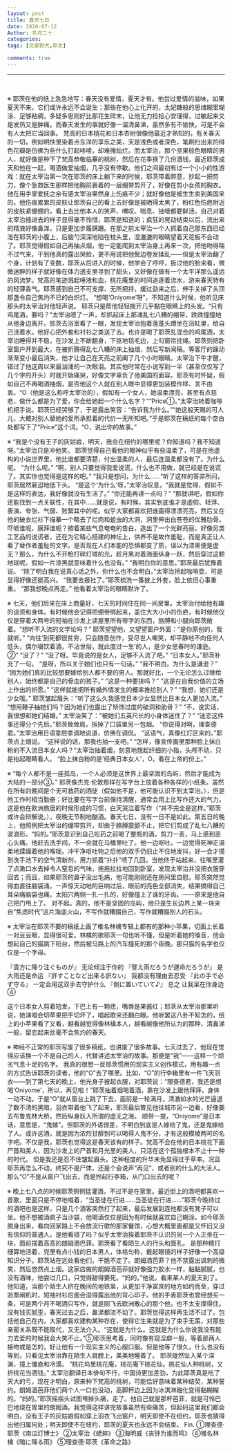 ```yaml
---
layout: post
title: 春天七日
date: 2020-07-12
Author: 冬月二十
categories: 
tags: [文豪野犬,耶太]

comments: true
--- 
```


***


<br>

※
  耶茨在他的纸上急急地写：春天没有爱情，夏天才有。他尝过爱情的滋味，如果夏天不来，它们或许永远不会诞生；那些在他心上化开的，太妃糖般的思绪糊里糊涂、足够粘稠，多疑多思则好比那花生碎末，让他无力捡拾心安理得，过敏起来又是发热又是肿痛。而春天发生的事就好像一溜清鼻涕，虽然多有不愉快，可是不会有人太把它当回事。
  梵高的日本桃花和日本杏树很像他最近才熟知的，有关春天的一切，例如明快里染着点东洋的享乐之美，天是浅色或者深色，笔刷扫出来的绯色花瓣是仿佛为些什么打起哆嗦，却难掩灿烂。而太宰治，那个坚果棕色眼睛的男人，就好像是种下了梵高恭敬临摹的桃树，然后在花季换了几份酒钱。最近耶茨成天和他在一起，喝酒做爱抽烟，几乎没有停歇。他们之间最初有过一个小小的性游戏：就在太宰治第一次在耶茨的床上躺下来的时候，耶茨带着醉意，抄起一把剪刀，像个急救医生那样把他胸前裹着的一层绷带剪开了，好像在剪小女孩的胸衣。他在用手掌爱抚之余有感太宰治果然身上伤痕不少；就好像他是被生生卖到美国来的。他伤痕累累的皮肤让耶茨自己的看上去好像是被晒得太黑了，粉红色伤疤附近的皮肤紧绷绷的，看上去比他本人的笑声、喟叹、喘息、抽噎都要鲜活。自己对着太宰治插进去的样子显得毫不怜惜，耶茨是知道的；疯狂的晃动结束以后，流出来的精液好像鼻涕，只是更加步履蹒跚。在那之前太宰治一个人抓着自己那东西已经泄在耶茨的小腹上，后脑勺深深地陷在枕头里，湿漉漉的眼睛望着天花板不会动了。耶茨觉得假如自己再抽点烟，他一定能爬到太宰治身上再来一次，把他吻得喘不过气来，干到他真的露出哭脸，更不用说把他鬓边卷发揉乱——但是太宰治翻了个身，计划有了变数，耶茨从后进入的时候，他学会了哼哼，扳过他的脸来看，微微迷醉的样子就好像在体力透支里寻到了甜头，又好像在做有一个太平洋那么遥远的风流梦。梵高的笔迹溅起唾液和血，桃花庵里的时间追逐着流水，游来春天特有的轻薄香气。耶茨感到自己不可支撑、无所把持，缓过劲来之后，伸手关掉了头顶那盏令自己焦灼不已的白炽灯。
  “想喝‘Oniyome’呀”，不知道什么时候，他听见床那头的太宰治对他轻声说。
  耶茨只是帮他轻轻拨开几乎黏在眼睛上的头发。“只有鸡尾酒，要吗？”太宰治嗯了一声，却抓起床上那滩乱七八糟的绷带，跌跌撞撞地从他身边离开。耶茨去浴室看了一眼，发现太宰治抱着莲蓬头蹲坐在浴缸里，给自己浇着水。他好心把外套和衬衫之类送了去。也许是喝了耶茨乱混合的鸡尾酒，太宰治睡得并不稳，在沙发上不断翻身，下抠地毯毛边，上勾窗帘挂绳。耶茨则把卧室窗户开到最大，在被折腾得乱七八糟的床上抽烟，然后写新闻稿。等客厅的躁动渐渐变小最后消失，他才让自己在天亮之前阖了几个小时眼睛。太宰治下午才醒，错过了他这周以来最汹涌的一次眼泪。其实他时常在小说写到一半（甚至仅仅写了几个字的开头）时就开始痛哭，好像文字辜负了他美国的面容。耶茨有时怀疑，假如自己不再喝酒抽烟，是否他这个人就在别人眼中显得更加装模作样、言不由衷。“O（他是这么称呼太宰治的），假如有一个女人，她温柔漂亮，甚至有点慈悲，做什么都是为了爱，你会给她起一个什么名字？”“Price①。”太宰治转着咖啡机把手说。耶茨已经哭够了，于是露出笑容：“告诉我为什么。”“她这般天赐的可人儿，大概对别人替她的爱所承担着的代价一无所知吧。”于是耶茨在稿纸的每个空白处都写下了“Price”这个词。“O，说出你的故事。”







※
  “我是个没有王子的灰姑娘，明天，我会在纽约的哪里呢？你知道吗？我不知道呀。”太宰治只是冲他笑。
  耶茨觉得自己看他的眼神似乎有些温柔了，可是在他虚构的小说世界里，他比谁都要清楚，付出温柔的人，最后连温柔都没有了。为什么呢。
  “为什么呢。”
  “啊，别人只要觉得我爱说谎，什么也不用做，就已经是在说谎了。其实你也觉得是这样的吧。”
  “我只是想问，为什么……”听了这样的答非所问，耶茨居然窘迫地低下头。
  “是这个‘为什么’呀，”太宰治叹息，“我就是觉得，假如不是这样的表达，我好像就没有生活了。”
  “你还能再讲一点吗？”
  “那就讲吧，假如你还能找到一点关联性，在其中……就是说，有时候，其实到底谁才是虚假、轻浮、表演、夸张、气弱、败絮其中的呢。似乎大家都喜欢把谁画得漂漂亮亮，然后又在他的破衣烂衫下描摹一个略去了烂肉和蛆虫的大洞，洞里伸出白苍苍的优雅肋骨。吓唬谁呢，膜拜谁呢？按着某些气息奄奄的告白，造出了一个光鲜亮丽，好像另类工艺品的说谎者，还在为它精心搭建的神坛上，供养不是故作羞耻，而是真正让人看了替作者羞耻的文字。是否现在人们本能的恐惧都变了质，误以为漆黑便是虚无？那么，为什么不开枪打碎灯塔的光，趁月黑对着海面纵身一跃，然后穿过这颗地球呢。假如一片漆黑就意味着什么也没有。”
  “我明白你的意思。”耶茨最后犹豫着说。
  “除了明白我在说真心话之外，你什么也不会明白。”太宰治拎起咖啡壶，可是显得好像还挺高兴。
  “我要去报社了。”耶茨梳洗一番披上外套，脸上依旧心事重重。
  “那我想晚点再走。”
  他看着太宰治的眼睛默许了。








※
  七天，他们后来在床上商量好，七天的时间住在同一间房里。太宰治付给他有趣的谈资和身体。有时候他会记得把绷带绑起来，盖住大大小小的伤疤，有时候他仅仅是穿着大两号的短袖在沙发上读屋里所有带字的东西，胳膊和小腿向耶茨敞着。“想听不入流的文学论吗？”
  耶茨望望他，又望望窗户外面：“是你原创的，我就听。”
  “向往‘到死都很贫穷，只会随意创作，受尽世人嘲笑，却平静地不向任何人低头，偶尔啜饮着酒，不沾世俗，就此度过一生’的人，是少女思春时的谦逊。②”
  “没了？”
  “没了呀。毕竟说的是女人，足够不入流了吧。”
  “日本女人。”耶茨补充了一句。
  “是呀，所以关于她们也只有一句话。”
  “我不明白。为什么是谦逊？”
  “因为她们真的比较想要嫁给别人都不要的男人。那就好比，一个无论怎么过继给别人，始终都是自己的骨血的孩子。”
  “这是一种要挟吗？”
  “这是在自我价值的立场上作出的祈愿。”
  “这样就能把所有婚外情发生的概率推给别人？”
  “我想，她们还是少女哦。”
  耶茨皱起眉头：“听了这么久我感觉日本少女显然比日本女人更加入流。”
  “想用鞭子抽她们吗？因为她们也露出了矫饰过度的破洞和肋骨？”
  “不，说实话，我很想和她们结婚。”
  太宰治笑了：“被她们五英尺长的小身体迷住了？”
  “迷恋这件事还得分个先后。”耶茨耸耸肩，拆掉了口袋里另一包烟。
  “你说得对啊，理查德君。”太宰治用日语拿腔拿调地说道，仿佛在调侃。
  “这语气，真像红灯区来的。”耶茨点上烟说。
  “这样说的话，那我也抽一支吧。”
  “怎样，像宣传画里那种脸上抹白粉的不入流日本女人吗？”太宰治抽着烟，刻意地翘起纤细的小指，头颅不动，只是抬起眼睛看人。
  “脸上抹白粉的是‘经典日本女人’，O，看在上帝的份上。”








※
  “每个人都不是一座孤岛，一个人必须是这世界上最坚固的岛屿，然后才能成为大陆的一部分③。”
  耶茨像杰克·伦敦那样在写字台上放着各种各样的小纸条。虽然在所有的晚间是个无可救药的酒徒（假如他不是，他可能认识不到太宰治。），但是他工作时相当勤奋；好比要在写字台前保持清醒，通常会用上比写作还大的气力。这是他在欧洲旅居的时候形成的习惯，白天哭泣着写作（“并不完全是这样。”耶茨或许会辩解说。），夜晚无节制地酗酒。春天七日，没有一日不是如此。第五日的晚上，他照例把太宰治的绷带剪开，却由于胳膊震颤不止，把它们剪成了乱七八糟的波浪形。“妈的。”耶茨意识到自己吃药之前喝了整瓶的酒，剪刀一丢，马上感到恶心头痛。他赶去洗手间，不一会就在马桶里吐了。他一边呕吐，一边觉得死神正温柔地蹂躏着他的喉咙。冲干净呕吐物之后他的双手仍旧止不住地发抖，好一会才摸到洗手池下的空气清新剂，用力抓着“扑扑”喷了几回。当他终于站起来，往嘴里灌了点漱口水去掉令人窒息的气味，拖拖拉拉地回到卧室，发现太宰治并没把衣服穿回去；而且，如果耶茨的鼻子没出毛病，他可能刚刚还在房间里自慰。耶茨突然觉得血直往脑袋涌，一声惊天动地的巨响过后，眼前的亮色全部消失，结果搞得自己耳朵痛脑袋也痛，太阳穴两侧一扎一扎的，好像撞上了谁的牙齿。——原来是他自己把门甩上了。
  对不起。真的，他不是坚固的岛屿，他只是生长边界上某一块来自“焦虑时代”这片海底火山，不写作就糟蹋自己，写作就糟蹋别人的石头。








※
  太宰治在耶茨不要的稿纸上画了椎名林檎专辑上都有的那种小苹果，切面上长着一对豆豆眼，显得很可爱。林檎的歌耶茨一句也听不懂，但是听着她的嗓音，他会想起自己的猫跳下阳台，然后被马路上的汽车撞死的那个夜晚。那只猫的名字也仅仅是一个字母。



  『貴方に降り注ぐものが』
  无论倾注于你的
  『譬え雨だろうが運命だろうが』
  是大雨还是命运
  『許すことなど出来る訳ない』
  我都没有理由去忍受
  『此の手で必ず守る』
  一定会用这双手去守护什么
  『側に置いていて♪』
  总之 让我呆在你身边④



  这个日本女人剪着短发，下巴上有一颗痣，嘴唇是果酱红；耶茨从太宰治那里听说，她演唱会切苹果把手切坏了，唱起歌来还翻白眼。他听罢这八卦不知怎的，纸上的小苹果看了又看，越看越觉得像林檎本人，越看越像他所认为的那种，清鼻涕一般，留恋起来丝毫不会焦灼的春天。






※
  神经不正常的耶茨写废了很多稿纸，也讲废了很多故事。七天过去了，他现在觉得应该换一个不是自己的人，代替讲述太宰治的故事。那便是“我”——这样一个顽劣气息十足的名字。
  我真的很想一反耶茨惯用的现实主义创作模式，用有趣一点的方式告诉耶茨的读者，他的“O”去了哪里。比如，“O”的行李箱里有一件飞天羽衣——到了第七天的晚上，他光身子披起衣服，对耶茨说：“理查德君，我还是想喝‘Oniyome’，所以，再见啦！”耶茨抽着烟喝着酒，靠在沙发上跟他拜拜，身体一动不动。于是“O”就从窗台上跳了下去，面前是一轮满月，清澈如水的光芒逼退了数不清的黑暗，羽衣带着他飞了起来，耶茨最后瞥见他往城市另一边看，好像要去布鲁克林大桥，然后纵身跃入所谓的虚无之海。 顺带一提，“Oniyome”是日本话，意思是，“鬼嫁”。但耶茨的外语很差，不明白到底是人嫁给了鬼，还是鬼嫁给了人。或许这酒，就是因为浓烈甘醇到可以喝得人鬼不分，才有这般模棱两可的名字吧。不仅是我，耶茨也觉得这是春天该有的样子。梵高不会在他的日本桃花下画尸首和美人，因为沙发上的尸首和月光里的美人，只活在这个孤独根本不止十一种的时代。
  但是我还是忍不住皱起眉头。这种程度的升华未免显得过于草率。况且耶茨再怎么不动，终究不是尸体，还是个会说声“再见”，或者别的什么的大活人。那么“O”不是从窗户飞出去，而是拎起行李箱，从门口出去的呢？







※
  晚上七八点的时候耶茨照例猛灌酒，不过不是在家里。最近街上的酒吧都喜欢一首歌，里面只是不停地唱着，“当圣徒在行进……当圣徒在行进……”耶茨今晚待过的酒吧也是这样，只是几个酒客突然打了起来，最后发展到连他都没有凳子可以坐。他不想被酒疯子当沙袋，他喝酒仅仅是因为有时候就喜欢自己糊涂。如今耶茨脱身出来，看向回家路上不会放流行歌的那家餐馆，心想大概里面都是又怀旧又没有信仰的普通人。是他看错了吗？似乎太宰治挨着耶茨不认识的另一个人正坐在一块，面前摆着高高的朗姆酒巴菲。耶茨看了看陌生人的行头和面孔。
  是那种精打细算地活着，兜里有点小钱的日本男人，体格匀称，戴起眼镜的样子好像一个高级知识分子。耶茨站在远处看他们，干脆不走了。朗姆酒芭菲？他不禁露出讽刺的微笑，然后悠然点上烟。这家店做的朗姆酒芭菲就好像强力胶水一样，黏黏腻腻，也没有酒味，他尝过几口，只觉得甜得要死。“妈的。”他说。看来某人的夏天到了。他知道，当那个陌生人挤在晚间的地铁里，从更加干净富庶的地方如约而至，穿过验票闸机时，短袖衬衫后面会湿得露出他的背心印子。他的手表耶茨也曾经想买一条，可是两个月不喝酒只写作，就是刚飞去欧洲散心的那个他，也不太支撑得住。
  没有钱买腻歪，春天过去之后，鼻涕都流不动了。耶茨觉得这样再生活不过了。包括他自己在内，大家都喜欢建构某种存在，使得它生来就是为了束手无策，对那些亲密关系既不能取代，又无法介入。“这就是为什么。这就是为什么你说我没有能力去爱的时候我会大笑不止。”⑤耶茨思考着，同时像有窥淫癖一般，等着那两人接吻或是怎的，好让他有一个现实主义的心服口服。但是他等了很久，什么也没有等到，只看见太宰治靠在陌生人肩膀上，美美地睡着了。
  耶茨陡然坠入某个深渊，撞上僵直和冷漠。
  “桃花坞里桃花庵，桃花庵下桃花仙。桃花仙人种桃树，又折桃花当酒钱。”
  太宰治翻译日本俳句不行，中国诗更加差劲，为此耶茨真是吃了天大的亏，现在才明白，原来种下梵高的桃树，可能恰好意味着某种结契，某种誓约。朗姆酒芭菲他们两个人一口也没动，高脚杯边上因为冰淇淋融化变得黏糊糊的。“妈的。”耶茨摇摇头试图甩掉头痛，走了。他自己就是那杯芭菲，就是可怜巴巴地烧在胃里的朗姆酒。我觉得这样讲完故事虽然有些痛苦，但起码这里我们都会明白，没有王子的灰姑娘假如穿上羽衣飞出窗户，明天即使不在纽约，耶茨也猜得出他归属何处；明天即使不在纽约，耶茨的夏天也永远不会结束。
Fin.
①理查德·耶茨《南瓜灯博士》
②太宰治《蟋蟀》
③海明威《丧钟为谁而鸣》
④椎名林檎《暗に降る雨》
⑤理查德·耶茨《革命之路》
